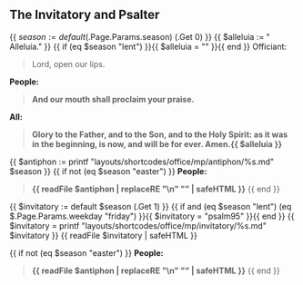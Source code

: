 ## The Invitatory and Psalter
{{ $season := default ($.Page.Params.season) (.Get 0) }}
{{ $alleluia := " Alleluia." }}
{{ if (eq $season "lent") }}{{ $alleluia = "" }}{{ end }}
Officiant:
> Lord, open our lips.

**People:**
> **And our mouth shall proclaim your praise.**

**All:**
> **Glory to the Father, and to the Son, and to the Holy Spirit:
> as it was in the beginning, is now, and will be for ever.  Amen.{{ $alleluia }}**

{{ $antiphon := printf "layouts/shortcodes/office/mp/antiphon/%s.md" $season }}
{{ if not (eq $season "easter") }}
**People:**
> **{{ readFile $antiphon | replaceRE "\n" "" | safeHTML }}**
{{ end }}

{{ $invitatory := default $season (.Get 1) }}
{{ if and (eq $season "lent") (eq $.Page.Params.weekday "friday") }}{{ $invitatory = "psalm95" }}{{ end }}
{{ $invitatory = printf "layouts/shortcodes/office/mp/invitatory/%s.md" $invitatory }}
{{ readFile $invitatory | safeHTML }}

{{ if not (eq $season "easter") }}
**People:**
> **{{ readFile $antiphon | replaceRE "\n" "" | safeHTML }}**
{{ end }}
